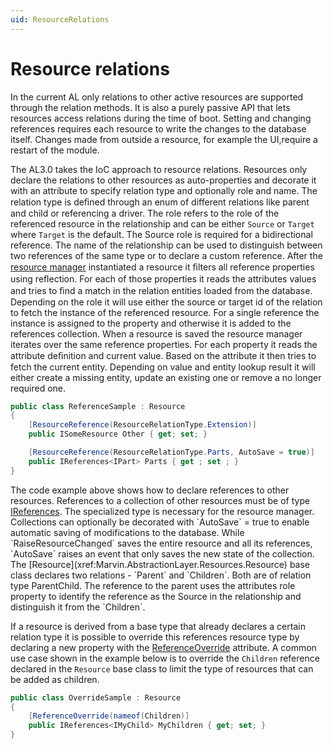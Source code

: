 ```yaml
---
uid: ResourceRelations
---
```

# Resource relations

In the current AL only relations to other active resources are supported through the relation methods. It is also a purely passive API that lets resources access relations during the time of boot. Setting and changing references requires each resource to write the changes to the database itself. Changes made from outside a resource, for example the UI,require a restart of the module.

The AL3.0 takes the IoC approach to resource relations. Resources only declare the relations to other resources as auto-properties and decorate it with an attribute to specify relation type and optionally role and name. The relation type is deﬁned through an enum of different relations like parent and child or referencing a driver. The role refers to the role of the referenced resource in the relationship and can be either `Source` or `Target` where `Target` is the default. The Source role is required for a bidirectional reference. The name of the relationship can be used to distinguish between two references of the same type or to declare a custom reference. After the [resource manager](xref:ResourceManagement) instantiated a resource it ﬁlters all reference properties using reﬂection. For each of those properties it reads the attributes values and tries to ﬁnd a match in the relation entities loaded from the database. Depending on the role it will use either the source or target id of the relation to fetch the instance of the referenced resource. For a single reference the instance is assigned to the property and otherwise it is added to the references collection. When a resource is saved the resource manager iterates over the same reference properties. For each property it reads the attribute deﬁnition and current value. Based on the attribute it then tries to fetch the current entity. Depending on value and entity lookup result it will either create a missing entity, update an existing one or remove a no longer required one.

```cs
public class ReferenceSample : Resource
{
    [ResourceReference(ResourceRelationType.Extension)]
    public ISomeResource Other { get; set; }

    [ResourceReference(ResourceRelationType.Parts, AutoSave = true)]
    public IReferences<IPart> Parts { get ; set ; }
}
```

The code example above shows how to declare references to other resources. References to a collection of other resources must be of type [IReferences](xref:Marvin.AbstractionLayer.Resources.IReferences`1). The specialized type is necessary for the resource manager. Collections can optionally be decorated with `AutoSave` = true to enable automatic saving of modifications to the database. While `RaiseResourceChanged` saves the entire resource and all its references, `AutoSave` raises an event that only saves the new state of the collection. The [Resource](xref:Marvin.AbstractionLayer.Resources.Resource) base class declares two relations - `Parent` and `Children`. Both are of relation type ParentChild. The reference to the parent uses the attributes role property to identify the reference as the Source in the relationship and distinguish it from the `Children`.

If a resource is derived from a base type that already declares a certain relation type it is possible to override this references resource type by declaring a new property with the [ReferenceOverride](xref:Marvin.AbstractionLayer.Resources.ReferenceOverrideAttribute) attribute. A common use case shown in the example below is to override the `Children` reference declared in the `Resource` base class to limit the type of resources that can be added as children.

```cs
public class OverrideSample : Resource
{
    [ReferenceOverride(nameof(Children)]
    public IReferences<IMyChild> MyChildren { get; set; }
}
```
